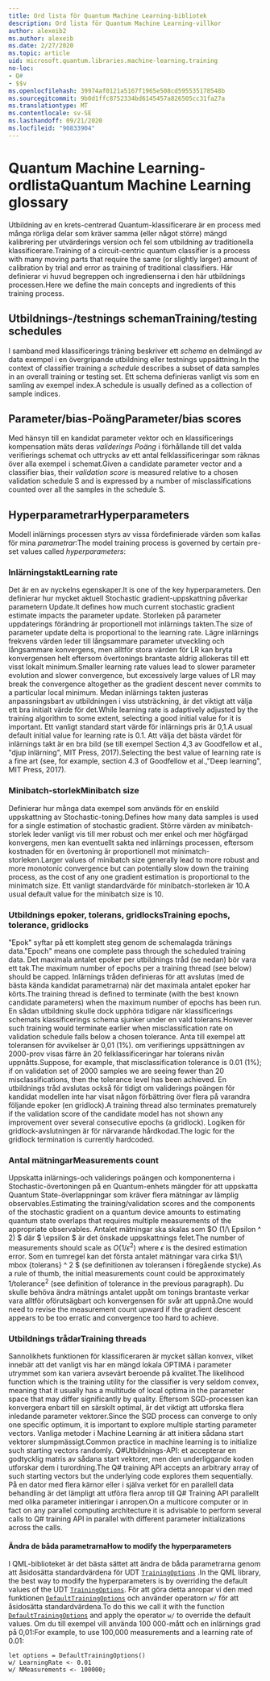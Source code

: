 ```yaml
---
title: Ord lista för Quantum Machine Learning-bibliotek
description: Ord lista för Quantum Machine Learning-villkor
author: alexeib2
ms.author: alexeib
ms.date: 2/27/2020
ms.topic: article
uid: microsoft.quantum.libraries.machine-learning.training
no-loc:
- Q#
- $$v
ms.openlocfilehash: 39974af0121a5167f1965e508cd595535178548b
ms.sourcegitcommit: 9b0d1ffc8752334bd6145457a826505cc31fa27a
ms.translationtype: MT
ms.contentlocale: sv-SE
ms.lasthandoff: 09/21/2020
ms.locfileid: "90833904"
---
```

# <a name="quantum-machine-learning-glossary"></a><span data-ttu-id="5c27d-103">Quantum Machine Learning-ordlista</span><span class="sxs-lookup"><span data-stu-id="5c27d-103">Quantum Machine Learning glossary</span></span>

<span data-ttu-id="5c27d-104">Utbildning av en krets-centrerad Quantum-klassificerare är en process med många rörliga delar som kräver samma (eller något större) mängd kalibrering per utvärderings version och fel som utbildning av traditionella klassificerare.</span><span class="sxs-lookup"><span data-stu-id="5c27d-104">Training of a circuit-centric quantum classifier is a process with many moving parts that require the same (or slightly larger) amount of calibration by trial and error as training of traditional classifiers.</span></span> <span data-ttu-id="5c27d-105">Här definierar vi huvud begreppen och ingredienserna i den här utbildnings processen.</span><span class="sxs-lookup"><span data-stu-id="5c27d-105">Here we define the main concepts and ingredients of this training process.</span></span>

## <a name="trainingtesting-schedules"></a><span data-ttu-id="5c27d-106">Utbildnings-/testnings scheman</span><span class="sxs-lookup"><span data-stu-id="5c27d-106">Training/testing schedules</span></span>

<span data-ttu-id="5c27d-107">I samband med klassificerings träning beskriver ett *schema* en delmängd av data exempel i en övergripande utbildning eller testnings uppsättning.</span><span class="sxs-lookup"><span data-stu-id="5c27d-107">In the context of classifier training a *schedule* describes a subset of data samples in an overall training or testing set.</span></span> <span data-ttu-id="5c27d-108">Ett schema definieras vanligt vis som en samling av exempel index.</span><span class="sxs-lookup"><span data-stu-id="5c27d-108">A schedule is usually defined as a collection of sample indices.</span></span>

## <a name="parameterbias-scores"></a><span data-ttu-id="5c27d-109">Parameter/bias-Poäng</span><span class="sxs-lookup"><span data-stu-id="5c27d-109">Parameter/bias scores</span></span>

<span data-ttu-id="5c27d-110">Med hänsyn till en kandidat parameter vektor och en klassificerings kompensation mäts deras *validerings Poäng* i förhållande till det valda verifierings schemat och uttrycks av ett antal felklassificeringar som räknas över alla exempel i schemat.</span><span class="sxs-lookup"><span data-stu-id="5c27d-110">Given a candidate parameter vector and a classifier bias, their *validation score* is measured relative to a chosen validation schedule S and is expressed by a number of misclassifications counted over all the samples in the schedule S.</span></span>

## <a name="hyperparameters"></a><span data-ttu-id="5c27d-111">Hyperparametrar</span><span class="sxs-lookup"><span data-stu-id="5c27d-111">Hyperparameters</span></span>

<span data-ttu-id="5c27d-112">Modell inlärnings processen styrs av vissa fördefinierade värden som kallas för mina *parametrar*:</span><span class="sxs-lookup"><span data-stu-id="5c27d-112">The model training process is governed by certain pre-set values called *hyperparameters*:</span></span>

### <a name="learning-rate"></a><span data-ttu-id="5c27d-113">Inlärningstakt</span><span class="sxs-lookup"><span data-stu-id="5c27d-113">Learning rate</span></span>

<span data-ttu-id="5c27d-114">Det är en av nyckelns egenskaper.</span><span class="sxs-lookup"><span data-stu-id="5c27d-114">It is one of the key hyperparameters.</span></span> <span data-ttu-id="5c27d-115">Den definierar hur mycket aktuell Stochastic gradient-uppskattning påverkar parametern Update.</span><span class="sxs-lookup"><span data-stu-id="5c27d-115">It defines how much current stochastic gradient estimate impacts the parameter update.</span></span> <span data-ttu-id="5c27d-116">Storleken på parameter uppdaterings förändring är proportionell mot inlärnings takten.</span><span class="sxs-lookup"><span data-stu-id="5c27d-116">The size of parameter update delta is proportional to the learning rate.</span></span> <span data-ttu-id="5c27d-117">Lägre inlärnings frekvens värden leder till långsammare parameter utveckling och långsammare konvergens, men alltför stora värden för LR kan bryta konvergensen helt eftersom övertonings brantaste aldrig allokeras till ett visst lokalt minimum.</span><span class="sxs-lookup"><span data-stu-id="5c27d-117">Smaller learning rate values lead to slower parameter evolution and slower convergence, but excessively large values of LR may break the convergence altogether as the gradient descent never commits to a particular local minimum.</span></span> <span data-ttu-id="5c27d-118">Medan inlärnings takten justeras anpassningsbart av utbildningen i viss utsträckning, är det viktigt att välja ett bra initialt värde för det.</span><span class="sxs-lookup"><span data-stu-id="5c27d-118">While learning rate is adaptively adjusted by the training algorithm to some extent, selecting a good initial value for it is important.</span></span> <span data-ttu-id="5c27d-119">Ett vanligt standard start värde för inlärnings pris är 0,1.</span><span class="sxs-lookup"><span data-stu-id="5c27d-119">A usual default initial value for learning rate is 0.1.</span></span> <span data-ttu-id="5c27d-120">Att välja det bästa värdet för inlärnings takt är en bra bild (se till exempel Section 4,3 av Goodfellow et al., "djup inlärning", MIT Press, 2017).</span><span class="sxs-lookup"><span data-stu-id="5c27d-120">Selecting the best value of learning rate is a fine art (see, for example, section 4.3 of Goodfellow et al.,"Deep learning", MIT Press, 2017).</span></span>

### <a name="minibatch-size"></a><span data-ttu-id="5c27d-121">Minibatch-storlek</span><span class="sxs-lookup"><span data-stu-id="5c27d-121">Minibatch size</span></span>

<span data-ttu-id="5c27d-122">Definierar hur många data exempel som används för en enskild uppskattning av Stochastic-toning.</span><span class="sxs-lookup"><span data-stu-id="5c27d-122">Defines how many data samples is used for a single estimation of stochastic gradient.</span></span> <span data-ttu-id="5c27d-123">Större värden av minibatch-storlek leder vanligt vis till mer robust och mer enkel och mer högfärgad konvergens, men kan eventuellt sakta ned inlärnings processen, eftersom kostnaden för en övertoning är proportionell mot minimatch-storleken.</span><span class="sxs-lookup"><span data-stu-id="5c27d-123">Larger values of minibatch size generally lead to more robust and more monotonic convergence but can potentially slow down the training process, as the cost of any one gradient estimation is proportional to the minimatch size.</span></span> <span data-ttu-id="5c27d-124">Ett vanligt standardvärde för minibatch-storleken är 10.</span><span class="sxs-lookup"><span data-stu-id="5c27d-124">A usual default value for the minibatch size is 10.</span></span>

### <a name="training-epochs-tolerance-gridlocks"></a><span data-ttu-id="5c27d-125">Utbildnings epoker, tolerans, gridlocks</span><span class="sxs-lookup"><span data-stu-id="5c27d-125">Training epochs, tolerance, gridlocks</span></span>

<span data-ttu-id="5c27d-126">"Epok" syftar på ett komplett steg genom de schemalagda tränings data.</span><span class="sxs-lookup"><span data-stu-id="5c27d-126">"Epoch" means one complete pass through the scheduled training data.</span></span>
<span data-ttu-id="5c27d-127">Det maximala antalet epoker per utbildnings tråd (se nedan) bör vara ett tak.</span><span class="sxs-lookup"><span data-stu-id="5c27d-127">The maximum number of epochs per a training thread (see below) should be capped.</span></span> <span data-ttu-id="5c27d-128">Inlärnings tråden definieras för att avslutas (med de bästa kända kandidat parametrarna) när det maximala antalet epoker har körts.</span><span class="sxs-lookup"><span data-stu-id="5c27d-128">The training thread is defined to terminate (with the best known candidate parameters) when the maximum number of epochs has been run.</span></span> <span data-ttu-id="5c27d-129">En sådan utbildning skulle dock upphöra tidigare när klassificerings schemats klassificerings schema sjunker under en vald tolerans.</span><span class="sxs-lookup"><span data-stu-id="5c27d-129">However such training would terminate earlier when misclassification rate on validation schedule falls below a chosen tolerance.</span></span> <span data-ttu-id="5c27d-130">Anta till exempel att toleransen för avvikelser är 0,01 (1%). om verifierings uppsättningen av 2000-prov visas färre än 20 felklassificeringar har tolerans nivån uppnåtts.</span><span class="sxs-lookup"><span data-stu-id="5c27d-130">Suppose, for example, that misclassification tolerance is 0.01 (1%); if on validation set of 2000 samples we are seeing fewer than 20 misclassifications, then the tolerance level has been achieved.</span></span> <span data-ttu-id="5c27d-131">En utbildnings tråd avslutas också för tidigt om validerings poängen för kandidat modellen inte har visat någon förbättring över flera på varandra följande epoker (en gridlock).</span><span class="sxs-lookup"><span data-stu-id="5c27d-131">A training thread also terminates prematurely if the validation score of the candidate model has not shown any improvement over several consecutive epochs (a gridlock).</span></span> <span data-ttu-id="5c27d-132">Logiken för gridlock-avslutningen är för närvarande hårdkodad.</span><span class="sxs-lookup"><span data-stu-id="5c27d-132">The logic for the gridlock termination is currently hardcoded.</span></span>

### <a name="measurements-count"></a><span data-ttu-id="5c27d-133">Antal mätningar</span><span class="sxs-lookup"><span data-stu-id="5c27d-133">Measurements count</span></span>

<span data-ttu-id="5c27d-134">Uppskatta inlärnings-och validerings poängen och komponenterna i Stochastic-övertoningen på en Quantum-enhets mängder för att uppskatta Quantum State-överlappningar som kräver flera mätningar av lämplig observables.</span><span class="sxs-lookup"><span data-stu-id="5c27d-134">Estimating the training/validation scores and the components of the stochastic gradient on a quantum device amounts to estimating quantum state overlaps that requires multiple measurements of the appropriate observables.</span></span> <span data-ttu-id="5c27d-135">Antalet mätningar ska skalas som $O (1/\ Epsilon ^ 2) $ där $ \epsilon $ är det önskade uppskattnings felet.</span><span class="sxs-lookup"><span data-stu-id="5c27d-135">The number of measurements should scale as $O(1/\epsilon^2)$ where $\epsilon$ is the desired estimation error.</span></span>
<span data-ttu-id="5c27d-136">Som en tumregel kan det första antalet mätningar vara cirka $1/\ mbox {tolerans} ^ 2 $ (se definitionen av toleransen i föregående stycke).</span><span class="sxs-lookup"><span data-stu-id="5c27d-136">As a rule of thumb, the initial measurements count could be approximately $1/\mbox{tolerance}^2$ (see definition of tolerance in the previous paragraph).</span></span> <span data-ttu-id="5c27d-137">Du skulle behöva ändra mätnings antalet uppåt om tonings brantaste verkar vara alltför oförutsägbart och konvergensen för svår att uppnå.</span><span class="sxs-lookup"><span data-stu-id="5c27d-137">One would need to revise the measurement count upward if the gradient descent appears to be too erratic and convergence too hard to achieve.</span></span>

### <a name="training-threads"></a><span data-ttu-id="5c27d-138">Utbildnings trådar</span><span class="sxs-lookup"><span data-stu-id="5c27d-138">Training threads</span></span>

<span data-ttu-id="5c27d-139">Sannolikhets funktionen för klassificeraren är mycket sällan konvex, vilket innebär att det vanligt vis har en mängd lokala OPTIMA i parameter utrymmet som kan variera avsevärt beroende på kvalitet.</span><span class="sxs-lookup"><span data-stu-id="5c27d-139">The likelihood function which is the training utility for the classifier is very seldom convex, meaning that it usually has a multitude of local optima in the parameter space that may differ significantly by quality.</span></span> <span data-ttu-id="5c27d-140">Eftersom SGD-processen kan konvergera enbart till en särskilt optimal, är det viktigt att utforska flera inledande parameter vektorer.</span><span class="sxs-lookup"><span data-stu-id="5c27d-140">Since the SGD process can converge to only one specific optimum, it is important to explore multiple starting parameter vectors.</span></span> <span data-ttu-id="5c27d-141">Vanliga metoder i Machine Learning är att initiera sådana start vektorer slumpmässigt.</span><span class="sxs-lookup"><span data-stu-id="5c27d-141">Common practice in machine learning is to initialize such starting vectors randomly.</span></span> <span data-ttu-id="5c27d-142">Q#Utbildnings-API: et accepterar en godtycklig matris av sådana start vektorer, men den underliggande koden utforskar dem i turordning.</span><span class="sxs-lookup"><span data-stu-id="5c27d-142">The Q# training API accepts an arbitrary array of such starting vectors but the underlying code explores them sequentially.</span></span> <span data-ttu-id="5c27d-143">På en dator med flera kärnor eller i själva verket för en parallell data behandling är det lämpligt att utföra flera anrop till Q# Training API parallellt med olika parameter initieringar i anropen.</span><span class="sxs-lookup"><span data-stu-id="5c27d-143">On a multicore computer or in fact on any parallel computing architecture it is advisable to perform several calls to Q# training API in parallel with different parameter initializations across the calls.</span></span>

#### <a name="how-to-modify-the-hyperparameters"></a><span data-ttu-id="5c27d-144">Ändra de båda parametrarna</span><span class="sxs-lookup"><span data-stu-id="5c27d-144">How to modify the hyperparameters</span></span>

<span data-ttu-id="5c27d-145">I QML-biblioteket är det bästa sättet att ändra de båda parametrarna genom att åsidosätta standardvärdena för UDT [`TrainingOptions`](xref:microsoft.quantum.machinelearning.trainingoptions) .</span><span class="sxs-lookup"><span data-stu-id="5c27d-145">In the QML library, the best way to modify the hyperparameters is by overriding the default values of the UDT [`TrainingOptions`](xref:microsoft.quantum.machinelearning.trainingoptions).</span></span> <span data-ttu-id="5c27d-146">För att göra detta anropar vi den med funktionen [`DefaultTrainingOptions`](xref:microsoft.quantum.machinelearning.defaulttrainingoptions) och använder operatorn `w/` för att åsidosätta standardvärdena.</span><span class="sxs-lookup"><span data-stu-id="5c27d-146">To do this we call it with the function [`DefaultTrainingOptions`](xref:microsoft.quantum.machinelearning.defaulttrainingoptions) and apply the operator `w/` to override the default values.</span></span> <span data-ttu-id="5c27d-147">Om du till exempel vill använda 100 000-mått och en inlärnings grad på 0,01:</span><span class="sxs-lookup"><span data-stu-id="5c27d-147">For example, to use 100,000 measurements and a learning rate of 0.01:</span></span>
 ```qsharp
let options = DefaultTrainingOptions()
w/ LearningRate <- 0.01
w/ NMeasurements <- 100000;
 ```

